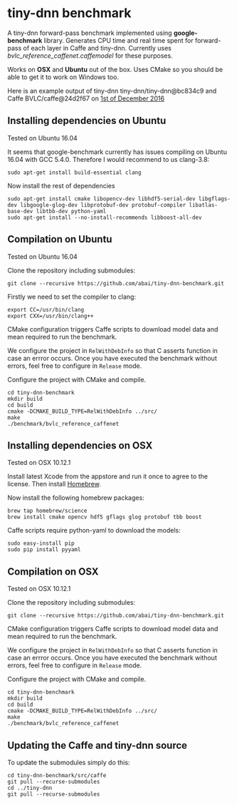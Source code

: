# tiny-dnn benchmark

A tiny-dnn forward-pass benchmark implemented using **google-benchmark** library. Generates CPU time and real time spent for forward-pass of each layer in Caffe and tiny-dnn. Currently uses *bvlc\_reference_caffenet.caffemodel* for these purposes.

Works on **OSX** and **Ubuntu** out of the box. Uses CMake so you should be able to get it to work on Windows too.

Here is an example output of tiny-dnn tiny-dnn/tiny-dnn@bc834c9 and Caffe BVLC/caffe@24d2f67 on [1st of December 2016](https://gist.github.com/Abai/273fe51faadb77807b79879507fe945a)

## Installing dependencies on Ubuntu

Tested on Ubuntu 16.04

It seems that google-benchmark currently has issues compiling on Ubuntu 16.04 with GCC 5.4.0. Therefore I would recommend to us clang-3.8:

```
sudo apt-get install build-essential clang
```

Now install the rest of dependencies

```
sudo apt-get install cmake libopencv-dev libhdf5-serial-dev libgflags-dev libgoogle-glog-dev libprotobuf-dev protobuf-compiler libatlas-base-dev libtbb-dev python-yaml
sudo apt-get install --no-install-recommends libboost-all-dev
```

## Compilation on Ubuntu

Tested on Ubuntu 16.04

Clone the repository including submodules:

```
git clone --recursive https://github.com/abai/tiny-dnn-benchmark.git
```

Firstly we need to set the compiler to clang:

```
export CC=/usr/bin/clang
export CXX=/usr/bin/clang++
```

CMake configuration triggers Caffe scripts to download model data and mean required to run the benchmark.

We configure the project in `RelWithDebInfo` so that C asserts function in case an errror occurs. Once you have executed the benchmark without errors, feel free to configure in `Release` mode.

Configure the project with CMake and compile. 

```
cd tiny-dnn-benchmark
mkdir build
cd build
cmake -DCMAKE_BUILD_TYPE=RelWithDebInfo ../src/
make
./benchmark/bvlc_reference_caffenet
```
## Installing dependencies on OSX

Tested on OSX 10.12.1

Install latest Xcode from the appstore and run it once to agree to the license. Then install [Homebrew](http://brew.sh/).

Now install the following homebrew packages:

```
brew tap homebrew/science
brew install cmake opencv hdf5 gflags glog protobuf tbb boost
```

Caffe scripts require python-yaml to download the models:

```
sudo easy-install pip
sudo pip install pyyaml
```

## Compilation on OSX

Tested on OSX 10.12.1

Clone the repository including submodules:

```
git clone --recursive https://github.com/abai/tiny-dnn-benchmark.git
```

CMake configuration triggers Caffe scripts to download model data and mean required to run the benchmark.

We configure the project in `RelWithDebInfo` so that C asserts function in case an errror occurs. Once you have executed the benchmark without errors, feel free to configure in `Release` mode.

Configure the project with CMake and compile. 

```
cd tiny-dnn-benchmark
mkdir build
cd build
cmake -DCMAKE_BUILD_TYPE=RelWithDebInfo ../src/
make
./benchmark/bvlc_reference_caffenet
```

## Updating the Caffe and tiny-dnn source

To update the submodules simply do this:

```
cd tiny-dnn-benchmark/src/caffe
git pull --recurse-submodules
cd ../tiny-dnn
git pull --recurse-submodules
```